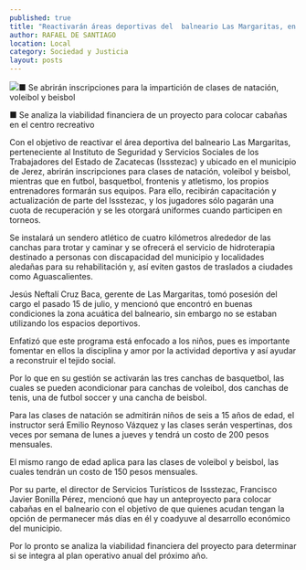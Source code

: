 ```yaml
---
published: true
title: "Reactivarán áreas deportivas del  balneario Las Margaritas, en Jerez"
author: RAFAEL DE SANTIAGO
location: Local
category: Sociedad y Justicia
layout: posts
---
```


![](http://i.imgur.com/nJ3Rzham.jpg)■ Se abrirán inscripciones para la impartición de clases de natación, voleibol y beisbol

■ Se analiza la viabilidad financiera de un proyecto para colocar cabañas en el centro recreativo

Con el objetivo de reactivar el área deportiva del balneario Las Margaritas, perteneciente al Instituto de Seguridad y Servicios Sociales de los Trabajadores del Estado de Zacatecas (Issstezac) y ubicado en el municipio de Jerez, abrirán inscripciones para clases de natación, voleibol y beisbol, mientras que en futbol, basquetbol, frontenis y atletismo, los propios entrenadores formarán sus equipos.
Para ello, recibirán capacitación y actualización de parte del Issstezac, y los jugadores sólo pagarán una cuota de recuperación y se les otorgará uniformes cuando participen en torneos.

Se instalará un sendero atlético de cuatro kilómetros alrededor de las canchas para trotar y caminar y se ofrecerá el servicio de hidroterapia destinado a personas con discapacidad del municipio y localidades aledañas para su rehabilitación y, así eviten gastos de traslados a ciudades como Aguascalientes.

Jesús Neftalí Cruz Baca, gerente de Las Margaritas, tomó posesión del cargo el pasado 15 de julio, y mencionó que encontró en buenas condiciones la zona acuática del balneario, sin embargo no se estaban utilizando los espacios deportivos.

Enfatizó que este programa está enfocado a los niños, pues es importante fomentar en ellos la disciplina y amor por la actividad deportiva y así ayudar a reconstruir el tejido social.

Por lo que en su gestión se activarán las tres canchas de basquetbol, las cuales se pueden acondicionar para canchas de voleibol, dos canchas de tenis, una de futbol soccer y una cancha de beisbol.

Para las clases de natación se admitirán niños de seis a 15 años de edad, el instructor será Emilio Reynoso Vázquez y las clases serán vespertinas, dos veces por semana de lunes a jueves y tendrá un costo de 200 pesos mensuales.

El mismo rango de edad aplica para las clases de voleibol y beisbol, las cuales tendrán un costo de 150 pesos mensuales.

Por su parte, el director de Servicios Turísticos de Issstezac, Francisco Javier Bonilla Pérez, mencionó que hay un anteproyecto para colocar cabañas en el balneario con el objetivo de que quienes acudan tengan la opción de permanecer más días en él y coadyuve al desarrollo económico del municipio.

Por lo pronto se analiza la viabilidad financiera del proyecto para determinar si se integra al plan operativo anual del próximo año.
